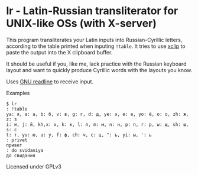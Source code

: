 # lr - Latin-Russian transliterator for UNIX-like OSs (with X-server)

This program transliterates your Latin inputs into Russian-Cyrillic letters, according to the table printed when inputing `!table`. It tries to use [xclip](https://github.com/astrand/xclip) to paste the output into the X clipboard buffer.

It should be useful if you, like me, lack practice with the Russian keyboard layout and want to quickly produce Cyrillic words with the layouts you know.

Uses [GNU readline](https://www.gnu.org/s/readline/) to receive input. 

Examples 

```
$ lr
: !table
ya: я, a: а, b: б, v: в, g: г, d: д, ye: э, e: е, yo: ё, o: о, zh: ж, z: з
i: и, j: й, kh,x: х, k: к, l: л, m: м, n: н, p: п, r: р, w: щ, sh: ш, s: с
t: т, yu: ю, u: у, f: ф, ch: ч, c: ц, ": ъ, yi: ы, ': ь
: privet
привет
: do svidaniya
до свидания
```

Licensed under GPLv3
